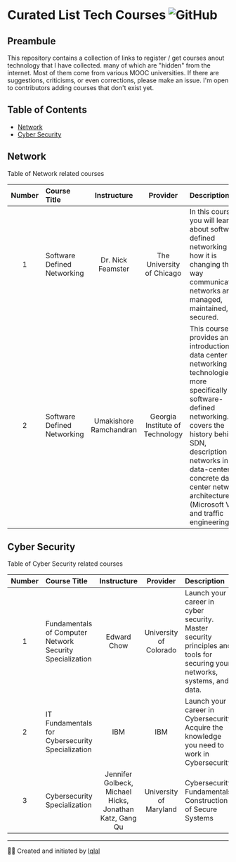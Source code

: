 # Curated List Tech Courses ![GitHub](https://img.shields.io/github/license/istiqlal-learn/tech-course)

## Preambule

This repository contains a collection of links to register / get courses anout technology that I have collected. many of which are "hidden" from the internet. Most of them come from various MOOC universities. If there are suggestions, criticisms, or even corrections, please make an issue. I'm open to contributors adding courses that don't exist yet.

## Table of Contents

- [Network](#Network)
- [Cyber Security](#Cyber-Security)

## Network
Table of Network related courses

| Number | Course Title                | Instructure            | Provider                        | Description                                                                                                                                                                                                                                                                                  | Link                                                |
|:------:|:--------------------------- |:----------------------:|:-------------------------------:|:-------------------------------------------------------------------------------------------------------------------------------------------------------------------------------------------------------------------------------------------------------------------------------------------- |:---------------------------------------------------:|
| 1      | Software Defined Networking | Dr. Nick Feamster      | The University of Chicago       | In this course, you will learn about software defined networking and how it is changing the way communications networks are managed, maintained, and secured.                                                                                                                                | [Link](https://www.coursera.org/learn/sdn)          |
| 2      | Software Defined Networking | Umakishore Ramchandran | Georgia Institute of Technology | This course provides an introduction to data center networking technologies, more specifically software-defined networking. It covers the history behind SDN, description of networks in data-centers, a concrete data-center network architecture (Microsoft VL2), and traffic engineering. | [Link](https://www.coursera.org/learn/sdnetworking) |

## Cyber Security
Table of Cyber Security related courses

| Number | Course Title                                             | Instructure                                             | Provider               | Description                                                                                                               | Link                                                                           |
|:------:|:-------------------------------------------------------- |:-------------------------------------------------------:|:----------------------:|:------------------------------------------------------------------------------------------------------------------------- |:------------------------------------------------------------------------------:|
| 1      | Fundamentals of Computer Network Security Specialization | Edward Chow                                             | University of Colorado | Launch your career in cyber security. Master security principles and tools for securing your networks, systems, and data. | [Link](https://www.coursera.org/specializations/computer-network-security)     |
| 2      | IT Fundamentals for Cybersecurity Specialization         | IBM                                                     | IBM                    | Launch your career in Cybersecurity. Acquire the knowledge you need to work in Cybersecurity                              | [Link](https://www.coursera.org/specializations/it-fundamentals-cybersecurity) |
| 3      | Cybersecurity Specialization                             | Jennifer Golbeck, Michael Hicks, Jonathan Katz, Gang Qu | University of Maryland | Cybersecurity Fundamentals. Construction of Secure Systems                                                                | [Link](https://www.coursera.org/specializations/cyber-security)                |




---
👨🏻 Created and initiated by [Iqlal](https://github.com/iqlal)
